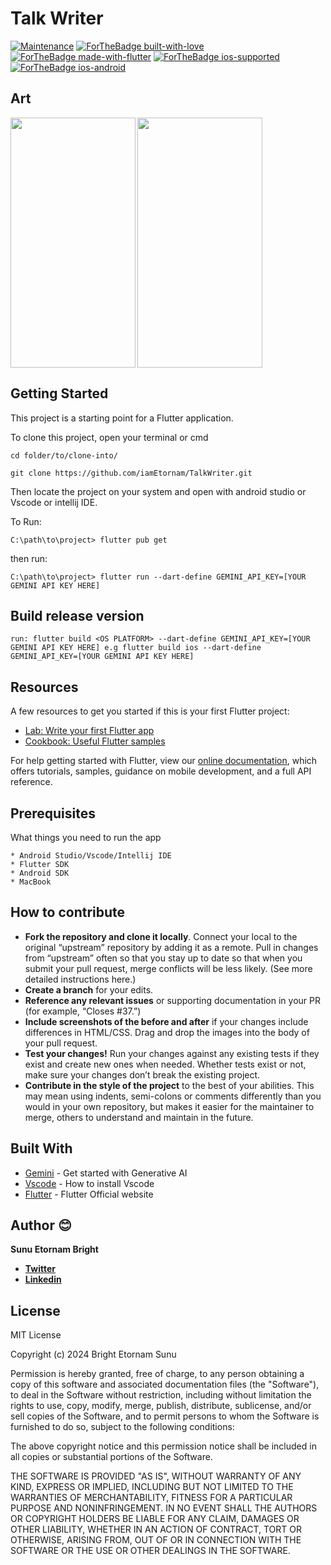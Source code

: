 # Talk Writer

<p align="center">

[![Maintenance](https://img.shields.io/badge/Maintained%3F-yes-green.svg)](https://github.com/iamEtornam/TalkWriter/graphs/commit-activity)
[![ForTheBadge built-with-love](http://ForTheBadge.com/images/badges/built-with-love.svg)](https://github.com/iamEtornam/)
[![ForTheBadge made-with-flutter](https://img.shields.io/badge/flutter-made%20with%20flutter-blue.svg)](https://flutter.dev)
[![ForTheBadge ios-supported](https://img.shields.io/badge/IOS-IOS%20Supported-lightgrey.svg)](https://flutter.dev)
[![ForTheBadge ios-android](https://img.shields.io/badge/android-android%20supported-green.svg)](https://flutter.dev)

</p>

## Art
   
<tr>
    <td><img align="left" src="https://raw.githubusercontent.com/iamEtornam/TalkWriter/main/screenshots/art_1.png" width="200" height="400"/></td>
    <td><img src="https://raw.githubusercontent.com/iamEtornam/TalkWriter/main/screenshots/art_2.png" width="200" height="400"/></td> 
</tr>

## Getting Started

This project is a starting point for a Flutter application.

To clone this project,
open your terminal or cmd

```
cd folder/to/clone-into/
```

```
git clone https://github.com/iamEtornam/TalkWriter.git
```

Then
locate the project on your system and open with android studio or Vscode or intellij IDE.

To Run:
```
C:\path\to\project> flutter pub get

```
then run:

```
C:\path\to\project> flutter run --dart-define GEMINI_API_KEY=[YOUR GEMINI API KEY HERE]

```

## Build release version

```
run: flutter build <OS PLATFORM> --dart-define GEMINI_API_KEY=[YOUR GEMINI API KEY HERE] e.g flutter build ios --dart-define GEMINI_API_KEY=[YOUR GEMINI API KEY HERE]
```

## Resources

A few resources to get you started if this is your first Flutter project:

- [Lab: Write your first Flutter app](https://docs.flutter.dev/codelabs)
- [Cookbook: Useful Flutter samples](https://docs.flutter.dev/cookbook)

For help getting started with Flutter, view our
[online documentation](https://docs.flutter.dev), which offers tutorials,
samples, guidance on mobile development, and a full API reference.

## Prerequisites

What things you need to run the app

```
* Android Studio/Vscode/Intellij IDE
* Flutter SDK
* Android SDK
* MacBook
```

## How to contribute

- **Fork the repository and clone it locally**. Connect your local to the original “upstream” repository by adding it as a remote. Pull in changes from “upstream” often so that you stay up to date so that when you submit your pull request, merge conflicts will be less likely. (See more detailed instructions here.)
- **Create a branch** for your edits.
- **Reference any relevant issues** or supporting documentation in your PR (for example, “Closes #37.”)
- **Include screenshots of the before and after** if your changes include differences in HTML/CSS. Drag and drop the images into the body of your pull request.
- **Test your changes!** Run your changes against any existing tests if they exist and create new ones when needed. Whether tests exist or not, make sure your changes don’t break the existing project.
- **Contribute in the style of the project** to the best of your abilities. This may mean using indents, semi-colons or comments differently than you would in your own repository, but makes it easier for the maintainer to merge, others to understand and maintain in the future.

## Built With

- [Gemini](https://aistudio.google.com/) - Get started with Generative AI
- [Vscode](https://docs.flutter.dev/get-started/editor) - How to install Vscode
- [Flutter](https://flutter.dev) - Flutter Official website

## Author 😊

**Sunu Etornam Bright**

- [**Twitter**](https://bit.ly/3ivb9GC)
- [**Linkedin**](https://bit.ly/3iyxOl8)

## License

MIT License

Copyright (c) 2024 Bright Etornam Sunu

Permission is hereby granted, free of charge, to any person obtaining a copy
of this software and associated documentation files (the "Software"), to deal
in the Software without restriction, including without limitation the rights
to use, copy, modify, merge, publish, distribute, sublicense, and/or sell
copies of the Software, and to permit persons to whom the Software is
furnished to do so, subject to the following conditions:

The above copyright notice and this permission notice shall be included in all
copies or substantial portions of the Software.

THE SOFTWARE IS PROVIDED "AS IS", WITHOUT WARRANTY OF ANY KIND, EXPRESS OR
IMPLIED, INCLUDING BUT NOT LIMITED TO THE WARRANTIES OF MERCHANTABILITY,
FITNESS FOR A PARTICULAR PURPOSE AND NONINFRINGEMENT. IN NO EVENT SHALL THE
AUTHORS OR COPYRIGHT HOLDERS BE LIABLE FOR ANY CLAIM, DAMAGES OR OTHER
LIABILITY, WHETHER IN AN ACTION OF CONTRACT, TORT OR OTHERWISE, ARISING FROM,
OUT OF OR IN CONNECTION WITH THE SOFTWARE OR THE USE OR OTHER DEALINGS IN THE
SOFTWARE.


